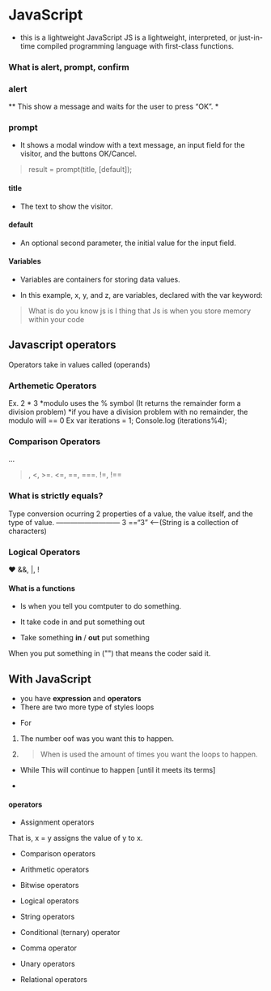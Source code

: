 # JavaScript

* this is a lightweight  JavaScript JS is a lightweight, interpreted, or just-in-time compiled programming
language with first-class functions.

### What is alert, prompt, confirm

### alert

 **  This show a message and waits for the user to press “OK”.
 * 

### prompt

* It shows a modal window with a text message, 
an input field for the visitor, and the buttons OK/Cancel.

 > result = prompt(title, [default]);

#### title

* The text to show the visitor.

#### default

* An optional second parameter, 
the initial value for the input field.

#### Variables

* Variables are containers for storing data values.
- In this example, x, y, and z, are variables, declared with the var keyword:

>What is do you know js is I thing that Js is when you store memory
 within your code 

## Javascript operators
Operators take in values called (operands)
### Arthemetic Operators
Ex. 2 * 3
*modulo uses the % symbol (It returns the remainder form a division problem)
*if you have a division problem with no remainder, the modulo will == 0
Ex var iterations = 1;
Console.log (iterations%4);
### Comparison Operators
…
>, <, >=. <=, ==, ===. !=, !==
### What is strictly equals?
Type conversion ocurring 2 properties of a value, the value itself, and the type of value.
—————————
3 ==“3” <——(String is a collection of characters)
### Logical Operators
:heart:
&&,  |, ! 


#### What is a functions

 * Is when you tell you comtputer to do something.

* It take code in and put something out

 * Take something **in** / **out** put something

When you put something in ("") that means the coder said it.

## With JavaScript

 * you have **expression** and **operators**
 * There are two  more type of styles loops 
  - For
  1. The number oof was you want this to happen.

  2. > When is used the amount of times you want the loops to happen.

 - While
This will continue to happen [until it meets its terms]


-
#### operators

* Assignment operators

That is, x = y assigns the value of y to x.

* Comparison operators

* Arithmetic operators

* Bitwise operators

* Logical operators

* String operators

* Conditional (ternary) operator

* Comma operator

* Unary operators

* Relational operators

